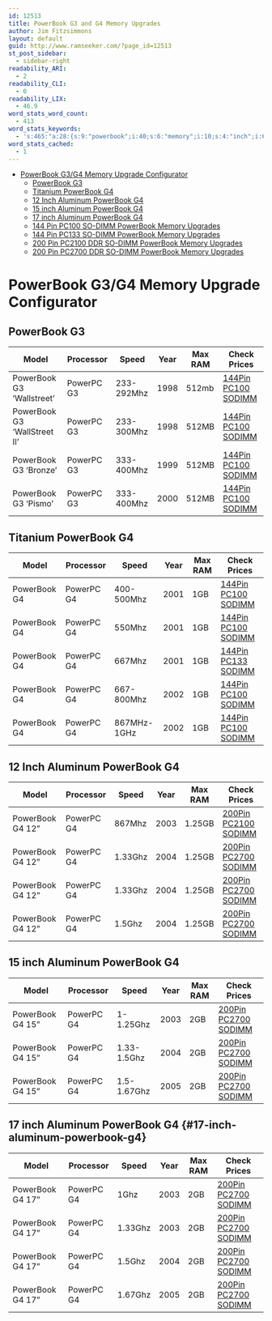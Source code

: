 ```yaml
---
id: 12513
title: PowerBook G3 and G4 Memory Upgrades
author: Jim Fitzsimmons
layout: default
guid: http://www.ramseeker.com/?page_id=12513
st_post_sidebar:
  - sidebar-right
readability_ARI:
  - 2
readability_CLI:
  - 0
readability_LIX:
  - 46.9
word_stats_word_count:
  - 413
word_stats_keywords:
  - 's:465:"a:28:{s:9:"powerbook";i:40;s:6:"memory";i:10;s:4:"inch";i:6;s:8:"aluminum";i:6;s:5:"pc100";i:10;s:4:"dimm";i:8;s:8:"upgrades";i:8;s:5:"pc133";i:3;s:6:"pc2100";i:3;s:6:"pc2700";i:12;s:5:"model";i:5;s:9:"processor";i:5;s:5:"speed";i:5;s:4:"year";i:5;s:5:"check";i:5;s:6:"prices";i:5;s:7:"powerpc";i:20;s:5:"512mb";i:4;s:6:"144pin";i:9;s:6:"sodimm";i:20;i:2001;i:3;i:2003;i:4;s:4:"25gb";i:4;s:6:"200pin";i:11;s:5:"33ghz";i:3;i:2004;i:5;s:4:"5ghz";i:3;s:5:"table";i:4;}";'
word_stats_cached:
  - 1
---
```

<div class="toc">
  <div class="toc">
    <ul>
      <li>
        <a href="#powerbook-g3g4-memory-upgrade-configurator">PowerBook G3/G4 Memory Upgrade Configurator</a> <ul>
          <li>
            <a href="#powerbook-g3">PowerBook G3</a>
          </li>
          <li>
            <a href="#titanium-powerbook-g4">Titanium PowerBook G4</a>
          </li>
          <li>
            <a href="#12-inch-aluminum-powerbook-g4">12 Inch Aluminum PowerBook G4</a>
          </li>
          <li>
            <a href="#15-inch-aluminum-powerbook-g4">15 inch Aluminum PowerBook G4</a>
          </li>
          <li>
            <a href="#17-inch-aluminum-powerbook-g4">17 inch Aluminum PowerBook G4</a>
          </li>
          <li>
            <a href="#144-pin-pc100-so-dimm-powerbook-memory-upgrades">144 Pin PC100 SO-DIMM PowerBook Memory Upgrades</a>
          </li>
          <li>
            <a href="#144-pin-pc133-so-dimm-powerbook-memory-upgrades">144 Pin PC133 SO-DIMM PowerBook Memory Upgrades</a>
          </li>
          <li>
            <a href="#200-pin-pc2100-ddr-so-dimm-powerbook-memory-upgrades">200 Pin PC2100 DDR SO-DIMM PowerBook Memory Upgrades</a>
          </li>
          <li>
            <a href="#200-pin-pc2700-ddr-so-dimm-powerbook-memory-upgrades">200 Pin PC2700 DDR SO-DIMM PowerBook Memory Upgrades</a>
          </li>
        </ul>
      </li>
    </ul>
  </div>
</div>

# PowerBook G3/G4 Memory Upgrade Configurator 

## PowerBook G3 

| Model                        | Processor  | Speed      | Year | Max RAM | Check Prices             |
| ---------------------------- | ---------- | ---------- | ---- | ------- | ------------------------ |
| PowerBook G3 ‘Wallstreet’    | PowerPC G3 | 233-292Mhz | 1998 | 512mb   | [144Pin PC100 SODIMM][1] |
| PowerBook G3 ‘WallStreet II’ | PowerPC G3 | 233-300Mhz | 1998 | 512MB   | [144Pin PC100 SODIMM][1] |
| PowerBook G3 ‘Bronze’        | PowerPC G3 | 333-400Mhz | 1999 | 512MB   | [144Pin PC100 SODIMM][1] |
| PowerBook G3 ‘Pismo’         | PowerPC G3 | 333-400Mhz | 2000 | 512MB   | [144Pin PC100 SODIMM][1] |

## Titanium PowerBook G4 

| Model        | Processor  | Speed       | Year | Max RAM | Check Prices             |
| ------------ | ---------- | ----------- | ---- | ------- | ------------------------ |
| PowerBook G4 | PowerPC G4 | 400-500Mhz  | 2001 | 1GB     | [144Pin PC100 SODIMM][1] |
| PowerBook G4 | PowerPC G4 | 550Mhz      | 2001 | 1GB     | [144Pin PC100 SODIMM][1] |
| PowerBook G4 | PowerPC G4 | 667Mhz      | 2001 | 1GB     | [144Pin PC133 SODIMM][1] |
| PowerBook G4 | PowerPC G4 | 667-800Mhz  | 2002 | 1GB     | [144Pin PC100 SODIMM][1] |
| PowerBook G4 | PowerPC G4 | 867MHz-1GHz | 2002 | 1GB     | [144Pin PC100 SODIMM][1] |

## 12 Inch Aluminum PowerBook G4 

| Model            | Processor  | Speed   | Year | Max RAM | Check Prices              |
| ---------------- | ---------- | ------- | ---- | ------- | ------------------------- |
| PowerBook G4 12” | PowerPC G4 | 867Mhz  | 2003 | 1.25GB  | [200Pin PC2100 SODIMM][2] |
| PowerBook G4 12” | PowerPC G4 | 1.33Ghz | 2004 | 1.25GB  | [200Pin PC2700 SODIMM][2] |
| PowerBook G4 12” | PowerPC G4 | 1.33Ghz | 2004 | 1.25GB  | [200Pin PC2700 SODIMM][2] |
| PowerBook G4 12” | PowerPC G4 | 1.5Ghz  | 2004 | 1.25GB  | [200Pin PC2700 SODIMM][2] |

## 15 inch Aluminum PowerBook G4 

| Model            | Processor  | Speed       | Year | Max RAM | Check Prices              |
| ---------------- | ---------- | ----------- | ---- | ------- | ------------------------- |
| PowerBook G4 15” | PowerPC G4 | 1-1.25Ghz   | 2003 | 2GB     | [200Pin PC2700 SODIMM][2] |
| PowerBook G4 15” | PowerPC G4 | 1.33-1.5Ghz | 2004 | 2GB     | [200Pin PC2700 SODIMM][2] |
| PowerBook G4 15” | PowerPC G4 | 1.5-1.67Ghz | 2005 | 2GB     | [200Pin PC2700 SODIMM][2] |

## 17 inch Aluminum PowerBook G4 {#17-inch-aluminum-powerbook-g4}

| Model            | Processor  | Speed   | Year | Max RAM | Check Prices              |
| ---------------- | ---------- | ------- | ---- | ------- | ------------------------- |
| PowerBook G4 17” | PowerPC G4 | 1Ghz    | 2003 | 2GB     | [200Pin PC2700 SODIMM][2] |
| PowerBook G4 17” | PowerPC G4 | 1.33Ghz | 2003 | 2GB     | [200Pin PC2700 SODIMM][2] |
| PowerBook G4 17” | PowerPC G4 | 1.5Ghz  | 2004 | 2GB     | [200Pin PC2700 SODIMM][2] |
| PowerBook G4 17” | PowerPC G4 | 1.67Ghz | 2005 | 2GB     | [200Pin PC2700 SODIMM][2] |



 [1]: http://amzn.to/2bSwlst
 [2]: http://amzn.to/2bSx7pF
